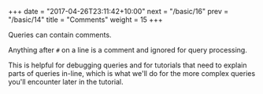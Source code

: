 +++
date = "2017-04-26T23:11:42+10:00"
next = "/basic/16"
prev = "/basic/14"
title = "Comments"
weight = 15
+++


Queries can contain comments.

Anything after `#` on a line is a comment and ignored for query
processing.

This is helpful for debugging queries and for tutorials that need to explain parts of
queries in-line, which is what we'll do for the more complex queries
you'll encounter later in the tutorial.
